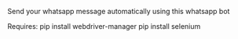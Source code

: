 Send your whatsapp message automatically using this whatsapp bot

Requires:
pip install webdriver-manager
pip install selenium
